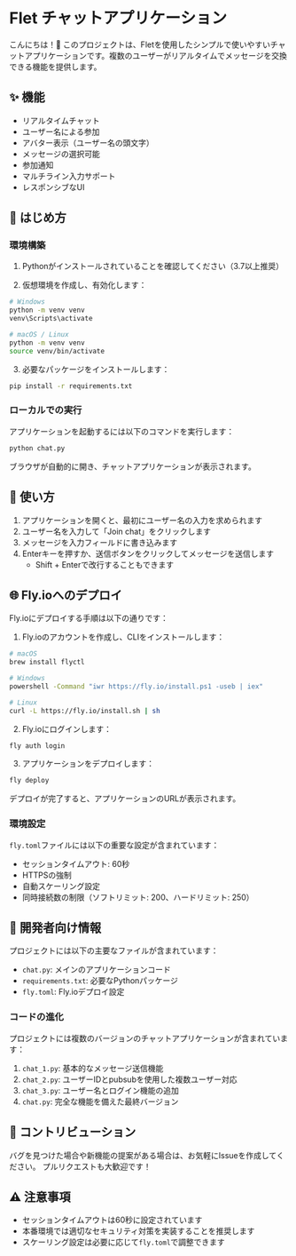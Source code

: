 # Flet チャットアプリケーション

こんにちは！👋 このプロジェクトは、Fletを使用したシンプルで使いやすいチャットアプリケーションです。複数のユーザーがリアルタイムでメッセージを交換できる機能を提供します。

## ✨ 機能

- リアルタイムチャット
- ユーザー名による参加
- アバター表示（ユーザー名の頭文字）
- メッセージの選択可能
- 参加通知
- マルチライン入力サポート
- レスポンシブなUI

## 🚀 はじめ方

### 環境構築

1. Pythonがインストールされていることを確認してください（3.7以上推奨）

2. 仮想環境を作成し、有効化します：
```bash
# Windows
python -m venv venv
venv\Scripts\activate

# macOS / Linux
python -m venv venv
source venv/bin/activate
```

3. 必要なパッケージをインストールします：
```bash
pip install -r requirements.txt
```

### ローカルでの実行

アプリケーションを起動するには以下のコマンドを実行します：

```bash
python chat.py
```

ブラウザが自動的に開き、チャットアプリケーションが表示されます。

## 💫 使い方

1. アプリケーションを開くと、最初にユーザー名の入力を求められます
2. ユーザー名を入力して「Join chat」をクリックします
3. メッセージを入力フィールドに書き込みます
4. Enterキーを押すか、送信ボタンをクリックしてメッセージを送信します
   - Shift + Enterで改行することもできます

## 🌐 Fly.ioへのデプロイ

Fly.ioにデプロイする手順は以下の通りです：

1. Fly.ioのアカウントを作成し、CLIをインストールします：
```bash
# macOS
brew install flyctl

# Windows
powershell -Command "iwr https://fly.io/install.ps1 -useb | iex"

# Linux
curl -L https://fly.io/install.sh | sh
```

2. Fly.ioにログインします：
```bash
fly auth login
```

3. アプリケーションをデプロイします：
```bash
fly deploy
```

デプロイが完了すると、アプリケーションのURLが表示されます。

### 環境設定

`fly.toml`ファイルには以下の重要な設定が含まれています：

- セッションタイムアウト: 60秒
- HTTPSの強制
- 自動スケーリング設定
- 同時接続数の制限（ソフトリミット: 200、ハードリミット: 250）

## 📝 開発者向け情報

プロジェクトには以下の主要なファイルが含まれています：

- `chat.py`: メインのアプリケーションコード
- `requirements.txt`: 必要なPythonパッケージ
- `fly.toml`: Fly.ioデプロイ設定

### コードの進化

プロジェクトには複数のバージョンのチャットアプリケーションが含まれています：

1. `chat_1.py`: 基本的なメッセージ送信機能
2. `chat_2.py`: ユーザーIDとpubsubを使用した複数ユーザー対応
3. `chat_3.py`: ユーザー名とログイン機能の追加
4. `chat.py`: 完全な機能を備えた最終バージョン

## 🤝 コントリビューション

バグを見つけた場合や新機能の提案がある場合は、お気軽にIssueを作成してください。
プルリクエストも大歓迎です！

## ⚠️ 注意事項

- セッションタイムアウトは60秒に設定されています
- 本番環境では適切なセキュリティ対策を実装することを推奨します
- スケーリング設定は必要に応じて`fly.toml`で調整できます